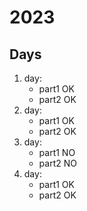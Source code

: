 # 2023

## Days

1. day:
    - part1 OK
    - part2 OK
2. day:
    - part1 OK
    - part2 OK
3. day:
    - part1 NO
    - part2 NO
4. day:
    - part1 OK
    - part2 OK
